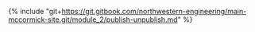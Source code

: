 {% include "git+https://git.gitbook.com/northwestern-engineering/main-mccormick-site.git/module_2/publish-unpublish.md" %}

